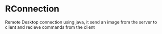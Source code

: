 # RConnection
Remote Desktop connection using java, it send an image from the server to client and recieve commands from the client
